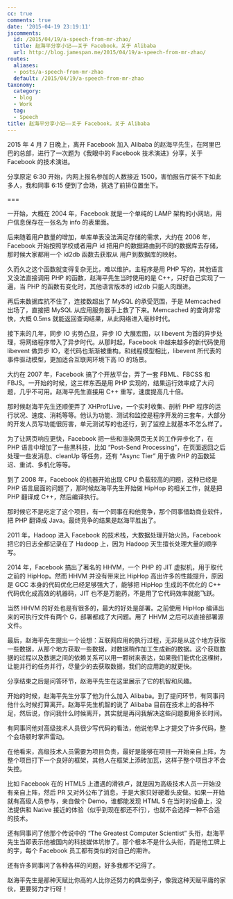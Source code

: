 ```yaml
---
cc: true
comments: true
date: '2015-04-19 23:19:11'
jscomments:
  id: /2015/04/19/a-speech-from-mr-zhao/
  title: 赵海平分享小记——关于 Facebook，关于 Alibaba
  url: http://blog.jamespan.me/2015/04/19/a-speech-from-mr-zhao/
routes:
  aliases:
  - posts/a-speech-from-mr-zhao
  default: /2015/04/19/a-speech-from-mr-zhao
taxonomy:
  category:
  - blog
  - Work
  tag:
  - Speech
title: 赵海平分享小记——关于 Facebook，关于 Alibaba
---
```


2015 年 4 月 7 日晚上，离开 Facebook 加入 Alibaba 的赵海平先生，在阿里巴巴的总部，进行了一次题为《我眼中的 Facebook 技术演进》分享，关于 Facebook 的技术演进。

分享原定 6:30 开始，内网上报名参加的人数接近 1500，害怕报告厅装不下如此多人，我和同事 6:15 便到了会场，挑选了前排位置坐下。

===



一开始，大概在 2004 年，Facebook 就是一个单纯的 LAMP 架构的小网站，用户信息保存在一张名为 info 的表里面。

后来随着用户数量的增加，单库单表没法满足存储的需求，大约在 2006 年，Facebook 开始按照学校或者用户 id 把用户的数据路由到不同的数据库去存储，那时候大家都用一个 id2db 函数去获取从 用户到数据库的映射。

久而久之这个函数就变得复杂无比，难以维护。主程序是用 PHP 写的，其他语言又没法直接调用 PHP 的函数，赵海平先生当时使用的是 C++，只好自己实现了一遍，当 PHP 的函数有变化时，其他语言版本的 id2db 只能人肉跟进。

再后来数据库抗不住了，连接数超出了 MySQL 的承受范围，于是 Memcached 出场了，直接把 MySQL 从应用服务器手上救了下来。Memcached 的查询非常快，大概 0.5ms 就能返回查询结果，从此网络进入毫秒时代。

接下来的几年，同步 IO 劣势凸显，异步 IO 大展宏图，以 libevent 为首的异步处理，将网络程序带入了异步时代。从那时起，Facebook 中越来越多的新代码使用 libevent 做异步 IO，老代码也渐渐被重构。和线程模型相比，libevent 所代表的事件驱动模型，更加适合互联网环境下高 IO 的场景。

大约在 2007 年，Facebook 搞了个开放平台，弄了一套 FBML、FBCSS 和 FBJS。一开始的时候，这三样东西是用 PHP 实现的，结果运行效率成了大问题，几乎不可用。赵海平先生直接用 C++ 重写，速度提高几十倍。

那时候赵海平先生还顺便弄了 XHProfLive，一个实时收集、剖析 PHP 程序的运行状况、速度、消耗等等。他认为功能、测试和监控是程序开发的三套车，大部分的开发人员写功能很厉害，单元测试写的也还行，到了监控上就基本不怎么样了。

为了让网页响应更快，Facebook 把一些和渲染网页无关的工作异步化了，在 PHP 语言中增加了一些黑科技，比如 “Post-Send Processing”，在页面返回之后处理一些发消息、cleanUp 等任务，还有 “Async Tier” 用于做 PHP 的函数延迟、重试、多机化等等。

到了 2008 年，Facebook 的机器开始出现 CPU 负载较高的问题，这种已经是 PHP 语言层面的问题了，那时候赵海平先生开始做 HipHop 的相关工作，就是把 PHP 翻译成 C++，然后编译执行。

那时候它不是吃定了这个项目，有一个同事在和他竞争，那个同事借助商业软件，把 PHP 翻译成 Java。最终竞争的结果是赵海平胜出了。

2011 年，Hadoop 进入 Facebook 的技术栈，大数据处理开始火热，Facebook 把它的日志全都记录在了 Hadoop 上，因为 Hadoop 天生擅长处理大量的顺序写。

2014 年，Facebook 搞出了著名的 HHVM，一个 PHP 的 JIT 虚拟机，用于取代之前的 HipHop。然而 HHVM 并没有带来比 HipHop 高出许多的性能提升，原因是 GCC 本身的代码优化已经足够强大了，能够把 HipHop 生成的不优化的 C++ 代码优化成高效的机器码，JIT 也不是万能药，不是用了它代码效率就能飞跃。

当然 HHVM 的好处也是有很多的，最大的好处是部署。之前使用 HipHop 编译出来的可执行文件有两个 G，部署都成了大问题。用了 HHVM 之后可以直接部署源文件。

最后，赵海平先生提出一个设想：互联网应用的执行过程，无非是从这个地方获取一些数据，从那个地方获取一些数据，对数据稍作加工生成新的数据。这个获取数据的过程以及数据之间的依赖关系可以用一颗树来表达，如果我们能优化这棵树，让能并行的任务并行，尽量少的去获取数据，我们的应用跑的就更快。

分享结束之后是问答环节，赵海平先生在这里展示了它的机智和风趣。

开始的时候，赵海平先生分享了他为什么加入 Alibaba。到了提问环节，有同事问他什么时候打算离开。赵海平先生机智的说了 Alibaba 目前在技术上的各种不足，然后说，你问我什么时候离开，其实就是再问我解决这些问题要用多长时间。

有同事问他对高级技术人员很少写代码的看法，他说他早上才提交了许多代码，整个会场顿时掌声雷动。

在他看来，高级技术人员需要为项目负责，最好是能够在项目一开始亲自上阵，为整个项目打下一个良好的框架，其他人在框架上添砖加瓦，这样子整个项目才不会失控。

比如 Facebook 在的 HTML5 上遭遇的滑铁卢，就是因为高级技术人员一开始没有亲自上阵，然后 PR 又对外公布了消息，于是大家只好硬着头皮做。如果一开始就有高级人员参与，亲自做个 Demo，谁都能发现 HTML 5 在当时的设备上，没法提供和 Native 接近的体验（似乎到现在都还不行），也就不会选择一种不合适的技术。

还有同事问了他那个传说中的 “The Greatest Computer Scientist” 头衔，赵海平先生当即表示他被国内的科技媒体坑惨了。那个根本不是什么头衔，而是他工牌上的字，每个 Facebook 员工都有类似的对自己的期许。

还有许多同事问了各种各样的问题，好多我都不记得了。

赵海平先生是那种天赋比你高的人比你还努力的典型例子，像我这种天赋平庸的家伙，更要努力才行呀！